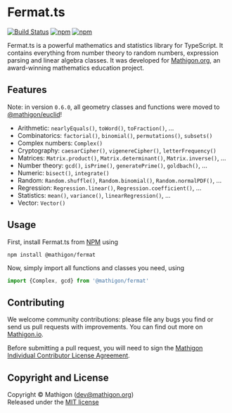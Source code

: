 # Fermat.ts

[![Build Status](https://github.com/mathigon/fermat.js/workflows/CI%20Tests/badge.svg)](https://github.com/mathigon/fermat.js/actions?query=workflow%3A%22CI+Tests%22)
[![npm](https://img.shields.io/npm/v/@mathigon/fermat.svg)](https://www.npmjs.com/package/@mathigon/fermat)
[![npm](https://img.shields.io/github/license/mathigon/fermat.js.svg)](https://github.com/mathigon/fermat.js/blob/master/LICENSE)

Fermat.ts is a powerful mathematics and statistics library for TypeScript. It contains everything
from number theory to random numbers, expression parsing and linear algebra classes. It was
developed for [Mathigon.org](https://mathigon.org), an award-winning mathematics education
project.


## Features

Note: in version `0.6.0`, all geometry classes and functions were moved to
[@mathigon/euclid](https://github.com/mathigon/euclid.js)!

* Arithmetic: `nearlyEquals()`, `toWord()`, `toFraction()`, …
* Combinatorics: `factorial()`, `binomial()`, `permutations()`, `subsets()`
* Complex numbers: `Complex()`
* Cryptography: `caesarCipher()`, `vigenereCipher()`, `letterFrequency()`
* Matrices: `Matrix.product()`, `Matrix.determinant()`, `Matrix.inverse()`, …
* Number theory: `gcd()`, `isPrime()`, `generatePrime()`, `goldbach()`, …
* Numeric: `bisect()`, `integrate()`
* Random: `Random.shuffle()`, `Random.binomial()`, `Random.normalPDF()`, …
* Regression: `Regression.linear()`, `Regression.coefficient()`, …
* Statistics: `mean()`, `variance()`, `linearRegression()`, …
* Vector: `Vector()`


## Usage

First, install Fermat.ts from [NPM](https://www.npmjs.com/package/@mathigon/fermat)
using

```npm install @mathigon/fermat```

Now, simply import all functions and classes you need, using

```js
import {Complex, gcd} from '@mathigon/fermat'
```


## Contributing

We welcome community contributions: please file any bugs you find or send us
pull requests with improvements. You can find out more on
[Mathigon.io](https://mathigon.io).

Before submitting a pull request, you will need to sign the [Mathigon Individual
Contributor License Agreement](https://gist.github.com/plegner/5ad5b7be2948a4ad073c50b15ac01d39).


## Copyright and License

Copyright © Mathigon ([dev@mathigon.org](mailto:dev@mathigon.org))  
Released under the [MIT license](LICENSE)
